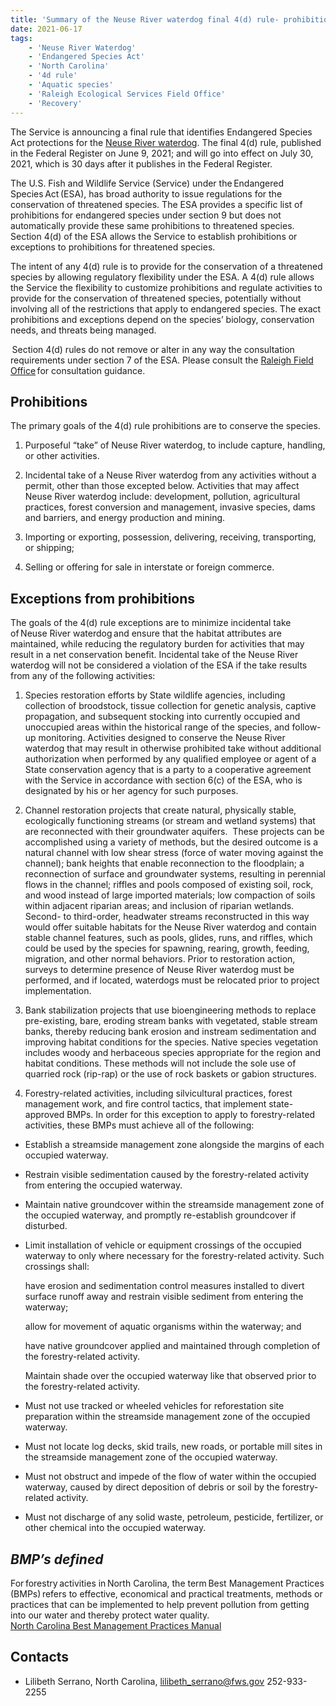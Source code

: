```yaml
---
title: 'Summary of the Neuse River waterdog final 4(d) rule- prohibitions and exceptions.'
date: 2021-06-17
tags:
    - 'Neuse River Waterdog'
    - 'Endangered Species Act'
    - 'North Carolina'
    - '4d rule'
    - 'Aquatic species'
    - 'Raleigh Ecological Services Field Office'
    - 'Recovery'
---
```

The Service is announcing a final rule that identifies Endangered Species Act protections for the [Neuse River waterdog](https://www.fws.gov/southeast/wildlife/amphibians/neuse-river-waterdog/). The final 4(d) rule, published in the Federal Register on June 9, 2021; and will go into effect on July 30, 2021, which is 30 days after it publishes in the Federal Register. 

The U.S. Fish and Wildlife Service (Service) under the Endangered Species Act (ESA), has broad authority to issue regulations for the conservation of threatened species. The ESA provides a specific list of prohibitions for endangered species under section 9 but does not automatically provide these same prohibitions to threatened species. Section 4(d) of the ESA allows the Service to establish prohibitions or exceptions to prohibitions for threatened species. 

The intent of any 4(d) rule is to provide for the conservation of a threatened species by allowing regulatory flexibility under the ESA. A 4(d) rule allows the Service the flexibility to customize prohibitions and regulate activities to provide for the conservation of threatened species, potentially without involving all of the restrictions that apply to endangered species. The exact prohibitions and exceptions depend on the species’ biology, conservation needs, and threats being managed.

 Section 4(d) rules do not remove or alter in any way the consultation requirements under section 7 of the ESA. Please consult the [Raleigh Field Office](https://www.fws.gov/raleigh/) for consultation guidance. 

 ## Prohibitions  
 
The primary goals of the 4(d) rule prohibitions are to conserve the species. 

1. Purposeful “take” of Neuse River waterdog, to include capture, handling, or other activities. 

2. Incidental take of a Neuse River waterdog from any activities without a permit, other than those excepted below. Activities that may affect Neuse River waterdog include: development, pollution, agricultural practices, forest conversion and management, invasive species, dams and barriers, and energy production and mining. 

3. Importing or exporting, possession, delivering, receiving, transporting, or shipping;  

4. Selling or offering for sale in interstate or foreign commerce.  

## Exceptions from prohibitions 

The goals of the 4(d) rule exceptions are to minimize incidental take of Neuse River waterdog and ensure that the habitat attributes are maintained, while reducing the regulatory burden for activities that may result in a net conservation benefit. Incidental take of the Neuse River waterdog will not be considered a violation of the ESA if the take results from any of the following activities:

1. Species restoration efforts by State wildlife agencies, including collection of broodstock, tissue collection for genetic analysis, captive propagation, and subsequent stocking into currently occupied and unoccupied areas within the historical range of the species, and follow-up monitoring. Activities designed to conserve the Neuse River waterdog that may result in otherwise prohibited take without additional authorization when performed by any qualified employee or agent of a State conservation agency that is a party to a cooperative agreement with the Service in accordance with section 6(c) of the ESA, who is designated by his or her agency for such purposes. 

2. Channel restoration projects that create natural, physically stable, ecologically functioning streams (or stream and wetland systems) that are reconnected with their groundwater aquifers.  These projects can be accomplished using a variety of methods, but the desired outcome is a natural channel with low shear stress (force of water moving against the channel); bank heights that enable reconnection to the floodplain; a reconnection of surface and groundwater systems, resulting in perennial flows in the channel; riffles and pools composed of existing soil, rock, and wood instead of large imported materials; low compaction of soils within adjacent riparian areas; and inclusion of riparian wetlands.  
   Second- to third-order, headwater streams reconstructed in this way would offer suitable habitats for the Neuse River waterdog and contain stable channel features, such as pools, glides, runs, and riffles, which could be used by the species for spawning, rearing, growth, feeding, migration, and other normal behaviors. Prior to restoration action, surveys to determine presence of Neuse River waterdog must be performed, and if located, waterdogs must be relocated prior to project implementation. 

3. Bank stabilization projects that use bioengineering methods to replace pre-existing, bare, eroding stream banks with vegetated, stable stream banks, thereby reducing bank erosion and instream sedimentation and improving habitat conditions for the species. Native species vegetation includes woody and herbaceous species appropriate for the region and habitat conditions. These methods will not include the sole use of quarried rock (rip-rap) or the use of rock baskets or gabion structures. 

4. Forestry-related activities, including silvicultural practices, forest management work, and fire control tactics, that implement state-approved BMPs. In order for this exception to apply to forestry-related activities, these BMPs must achieve all of the following:

  - Establish a streamside management zone alongside the margins of each occupied waterway.  

  - Restrain visible sedimentation caused by the forestry-related activity from entering the occupied waterway.  

  - Maintain native groundcover within the streamside management zone of the occupied waterway, and promptly re-establish groundcover if disturbed.  

  - Limit installation of vehicle or equipment crossings of the occupied waterway to only where necessary for the forestry-related activity. Such crossings shall: 
    
      have erosion and sedimentation control measures installed to divert surface runoff away and restrain visible sediment from entering the waterway;  

      allow for movement of aquatic organisms within the waterway; and 	 

      have native groundcover applied and maintained through completion 	of the forestry-related activity. 
      
      Maintain shade over the occupied waterway like that observed prior to the forestry-related activity.  

  - Must not use tracked or wheeled vehicles for reforestation site preparation within the streamside management zone of the occupied waterway.  

  - Must not locate log decks, skid trails, new roads, or portable mill sites in the streamside management zone of the occupied waterway.  

  - Must not obstruct and impede of the flow of water within the occupied waterway, caused by direct deposition of debris or soil by the forestry-related activity. 

  - Must not discharge of any solid waste, petroleum, pesticide, fertilizer, or other chemical into the occupied waterway. 
 

## _BMP’s defined_
For forestry activities in North Carolina, the term Best Management Practices (BMPs) refers to effective, economical and practical treatments, methods or practices that can be implemented to help prevent pollution from getting into our water and thereby protect water quality.  
[North Carolina Best Management Practices Manual](https://www.ncforestservice.gov/publications/WQ0107/BMP_manual.pdf)


## Contacts
- Lilibeth Serrano, North Carolina, [lilibeth_serrano@fws.gov](mailto:lilibeth_serrano@fws.gov) 252-933-2255

